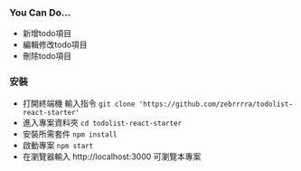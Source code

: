 ### You Can Do...
- 新增todo項目
- 編輯修改todo項目
- 刪除todo項目

### 安裝
- 打開終端機 輸入指令 `git clone 'https://github.com/zebrrrra/todolist-react-starter'`
- 進入專案資料夾 `cd todolist-react-starter`
- 安裝所需套件 `npm install`
- 啟動專案 `npm start`
- 在瀏覽器輸入 http://localhost:3000 可瀏覽本專案
